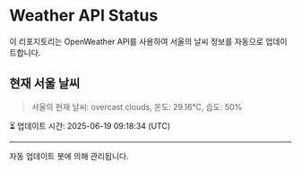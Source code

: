 
# Weather API Status

이 리포지토리는 OpenWeather API를 사용하여 서울의 날씨 정보를 자동으로 업데이트합니다.

## 현재 서울 날씨
> 서울의 현재 날씨: overcast clouds, 온도: 29.16°C, 습도: 50%

⏳ 업데이트 시간: 2025-06-19 09:18:34 (UTC)

---
자동 업데이트 봇에 의해 관리됩니다.
